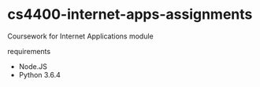 # cs4400-internet-apps-assignments
Coursework for Internet Applications module

requirements
- Node.JS
- Python 3.6.4